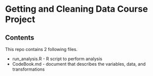 # Getting and Cleaning Data Course Project

## Contents 
This repo contains 2 following files.
* run_analysis.R - R script to perform analysis
* CodeBook.md - document that describes the variables, data, and transformations